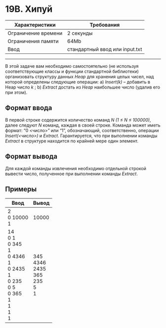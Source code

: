 # 19B. Хипуй

|Характеристики|Требования|
|---|---|
|Ограничение времени|2 секунды|
|Ограничения памяти|64Mb|
|Ввод|стандартный ввод или input.txt|
---
В этой задаче вам необходимо самостоятельно (не используя соответствующие классы и функции стандартной библиотеки) организовать структуру данных *Heap* для хранения целых чисел, над которой определены следующие операции: a) *Insert(k)* – добавить в Heap число *k* ; b) *Extract* достать из *Heap* наибольшее число (удалив его при этом).

## Формат ввода

В первой строке содержится количество команд *N (1 ≤ N ≤ 100000)*, далее следуют *N* команд, каждая в своей строке. Команда может иметь формат: “0 <число>” или “1”, обозначающий, соответственно, операции *Insert(<число>)* и *Extract*. Гарантируется, что при выполнении команды *Extract* в структуре находится по крайней мере один элемент.

## Формат вывода

Для каждой команды извлечения необходимо отдельной строкой вывести число, полученное при выполнении команды *Extract*.

## Примеры

|Ввод|Вывод|
|---|---|
|2<br>0 10000<br> 1|10000|
|14<br>0 1<br>0 345<br>1<br>0 4346<br>1<br>0 2435<br>1<br>0 235<br>0 5<br>0 365<br>1<br>1<br>1<br>1|345<br>4346<br>2435<br>365<br>235<br>5<br>1|

